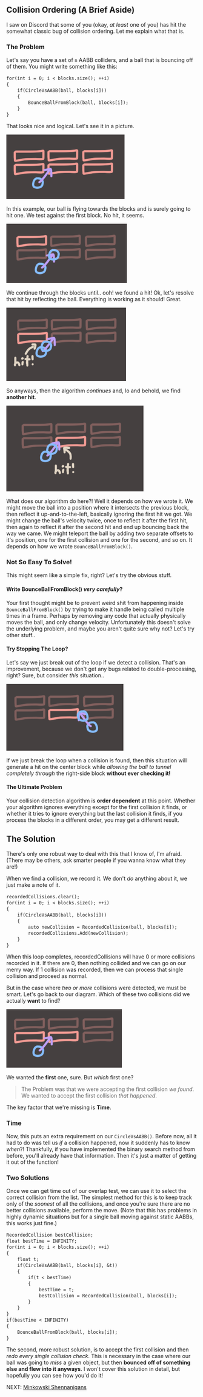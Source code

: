 ## Collision Ordering (A Brief Aside)

I saw on Discord that some of you (okay, *at least* one of you) has hit the somewhat classic bug of collision ordering. Let me explain what that is.

### The Problem

Let's say you have a set of `n` AABB colliders, and a ball that is bouncing off of them. You might write something like this:

```
for(int i = 0; i < blocks.size(); ++i)
{
	if(CircleVsAABB(ball, blocks[i]))
	{
		BounceBallFromBlock(ball, blocks[i]);
	}
}
```

That looks nice and logical. Let's see it in a picture.

![](img/ordering_1.png)

In this example, our ball is flying towards the blocks and is surely going to hit one. We test against the first block. No hit, it seems.

![](img/ordering_2.png)

We continue through the blocks until.. ooh! we found a hit! Ok, let's resolve that hit by reflecting the ball. Everything is working as it should! Great.

![](img/ordering_3.png)

So anyways, then the algorithm *continues* and, lo and behold, we find **another hit**.

![](img/ordering_4.png)

What does our algorithm do here?! Well it depends on how we wrote it. We might move the ball into a position where it intersects the previous block, then reflect it up-and-to-the-left, basically ignoring the first hit we got. We might change the ball's velocity twice, once to reflect it after the first hit, then again to reflect it after the second hit and end up bouncing back the way we came. We might teleport the ball by adding two separate offsets to it's position, one for the first collision and one for the second, and so on. It depends on how we wrote `BounceBallFromBlock()`.

### Not So Easy To Solve!

This might seem like a simple fix, right? Let's try the obvious stuff.

#### Write BounceBallFromBlock() *very carefully*?

Your first thought might be to prevent weird shit from happening inside `BounceBallFromBlock()` by trying to make it handle being called multiple times in a frame. Perhaps by removing any code that actually physically moves the ball, and only change velocity. Unfortunately this doesn't solve the underlying problem, and maybe you aren't quite sure why not? Let's try other stuff.. 

#### Try Stopping The Loop?

Let's say we just break out of the loop if we detect a collision. That's an improvement, because we don't get any bugs related to double-processing, right? Sure, but consider *this* situation..

![](img/ordering_5.png)

If we just break the loop when a collision is found, then this situation will generate a hit on the center block while *allowing the ball to tunnel completely through* the right-side block **without ever checking it!**

#### The Ultimate Problem

Your collision detection algorithm is **order dependent** at this point. Whether your algorithm ignores everything except for the first collision it finds, or whether it tries to ignore everything but the last collision it finds, if you process the blocks in a different order, you may get a different result.

## The Solution

There's only one robust way to deal with this that I know of, I'm afraid. (There may be others, ask smarter people if you wanna know what they are!) 

When we find a collision, we record it. We don't *do* anything about it, we just make a note of it.

```
recordedCollisions.clear();
for(int i = 0; i < blocks.size(); ++i)
{
	if(CircleVsAABB(ball, blocks[i]))
	{
		auto newCollision = RecordedCollision(ball, blocks[i]);
		recordedCollisions.Add(newCollision);
	}
}
```

When this loop completes, recordedCollisions will have 0 or more collisions recorded in it. If there are 0, then nothing collided and we can go on our merry way. If 1 collision was recorded, then we can process that single collision and proceed as normal.

But in the case where *two or more* collisions were detected, we must be smart. Let's go back to our diagram. Which of these two collisions did we actually **want** to find?

![](img/ordering_6.png)

We wanted the **first** one, sure. But *which* first one?

> The Problem was that we were accepting the first collision *we found*. We wanted to accept the first collision *that happened*.

The key factor that we're missing is **Time**.

### Time

Now, this puts an extra requirement on our `CircleVsAABB()`. Before now, all it had to do was tell us *if* a collision happened, now it suddenly has to know *when*?! Thankfully, if you have implemented the binary search method from before, you'll already have that information. Then it's just a matter of getting it out of the function!

### Two Solutions

Once we can get time out of our overlap test, we can use it to select the correct collision from the list. The simplest method for this is to keep track only of the *soonest* of all the collisions, and once you're sure there are no better collisions available, perform the move. (Note that this has problems in highly dynamic situations but for a single ball moving against static AABBs, this works just fine.)

```
RecordedCollision bestCollision;
float bestTime = INFINITY;
for(int i = 0; i < blocks.size(); ++i)
{
	float t; 
	if(CircleVsAABB(ball, blocks[i], &t))
	{
		if(t < bestTime)
		{
			bestTime = t;
			bestCollision = RecordedCollision(ball, blocks[i]);
		}
	}
}
if(bestTime < INFINITY)
{
	BounceBallFromBlock(ball, blocks[i]);
}
```

The second, more robust solution, is to accept the first collision and then *redo every single collision check*. This is necessary in the case where our ball was going to *miss* a given object, but then **bounced off of something else and flew into it anyways**. I won't cover this solution in detail, but hopefully you can see how you'd do it!

NEXT: [Minkowski Shennanigans](4.md)
